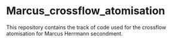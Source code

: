 # Marcus_crossflow_atomisation
This repository contains the track of code used for the crossflow atomisation for Marcus Herrmann secondment.
